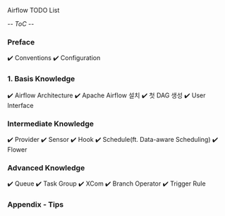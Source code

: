 Airflow TODO List

_-- ToC --_

### Preface

✔️ Conventions
✔️ Configuration

### 1. Basis Knowledge

✔️ Airflow Architecture
✔️ Apache Airflow 설치
✔️ 첫 DAG 생성
✔️ User Interface

### Intermediate Knowledge

✔️ Provider
✔️ Sensor
✔️ Hook
✔️ Schedule(ft. Data-aware Scheduling)
✔️ Flower

### Advanced Knowledge

✔️ Queue
✔️ Task Group
✔️ XCom
✔️ Branch Operator
✔️ Trigger Rule

### Appendix - Tips
